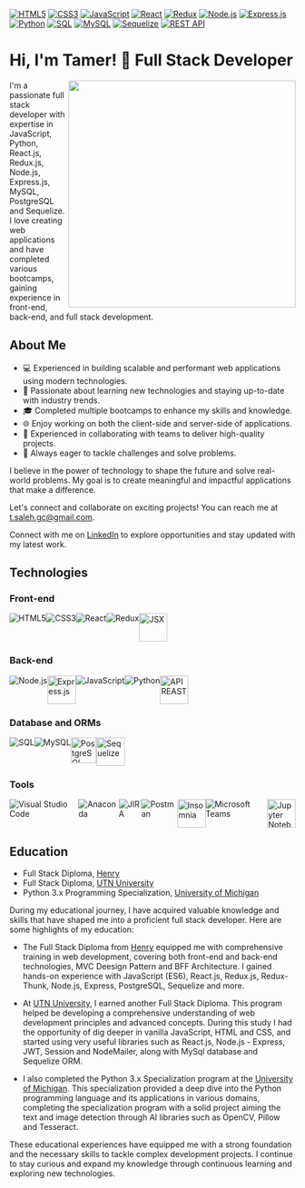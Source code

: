 [![HTML5](https://img.shields.io/badge/-HTML5-E34F26?style=flat&logo=html5&logoColor=white)](https://your-link)
[![CSS3](https://img.shields.io/badge/-CSS3-1572B6?style=flat&logo=css3&logoColor=white)](https://your-link)
[![JavaScript](https://img.shields.io/badge/-JavaScript-F7DF1E?style=flat&logo=javascript&logoColor=black)](https://your-link)
[![React](https://img.shields.io/badge/-React-61DAFB?style=flat&logo=react&logoColor=black)](https://your-link)
[![Redux](https://img.shields.io/badge/-Redux-764ABC?style=flat&logo=redux&logoColor=white)](https://your-link)
[![Node.js](https://img.shields.io/badge/-Node.js-339933?style=flat&logo=node.js&logoColor=white)](https://your-link)
[![Express.js](https://img.shields.io/badge/-Express.js-000000?style=flat&logo=express&logoColor=white)](https://your-link)
[![Python](https://img.shields.io/badge/-Python-3776AB?style=flat&logo=python&logoColor=white)](https://your-link)
[![SQL](https://img.shields.io/badge/-SQL-4479A1?style=flat&logo=postgresql&logoColor=white)](https://your-link)
[![MySQL](https://img.shields.io/badge/-MySQL-4479A1?style=flat&logo=mysql&logoColor=white)](https://your-link)
[![Sequelize](https://img.shields.io/badge/-Sequelize-52B0E7?style=flat&logo=sequelize&logoColor=white)](https://your-link)
[![REST API](https://img.shields.io/badge/-REST%20API-009688?style=flat&logo=rest&logoColor=white)](https://your-link)

# Hi, I'm Tamer! 👋 Full Stack Developer

<div>
  <img align="right" width="400" src="https://github.com/tam-sal/tam-sal/assets/95254477/1c239f51-e42d-4c4d-bfea-a8029e376552">
  <p>I'm a passionate full stack developer with expertise in JavaScript, Python, React.js, Redux.js, Node.js, Express.js, MySQL, PostgreSQL and Sequelize. I love creating web applications and have completed various bootcamps, gaining experience in front-end, back-end, and full stack development.</p>
</div>

## About Me

- 💻 Experienced in building scalable and performant web applications using modern technologies.
- 🚀 Passionate about learning new technologies and staying up-to-date with industry trends.
- 🎓 Completed multiple bootcamps to enhance my skills and knowledge.
- 🌐 Enjoy working on both the client-side and server-side of applications.
- 🤝 Experienced in collaborating with teams to deliver high-quality projects.
- 🔧 Always eager to tackle challenges and solve problems.

I believe in the power of technology to shape the future and solve real-world problems. My goal is to create meaningful and impactful applications that make a difference.

Let's connect and collaborate on exciting projects! You can reach me at [t.saleh.gc@gmail.com](mailto:t.saleh.gc@gmail.com).

Connect with me on [LinkedIn](https://www.linkedin.com/in/tamsaleh/) to explore opportunities and stay updated with my latest work.
## Technologies

### Front-end

<div style="display: flex; flex-direction: row;">
  <img src="https://img.icons8.com/color/48/000000/html-5.png" alt="HTML5">
  <img src="https://img.icons8.com/color/48/000000/css3.png" alt="CSS3">
  <img src="https://img.icons8.com/color/48/000000/react-native.png" alt="React">
  <img src="https://img.icons8.com/color/48/000000/redux.png" alt="Redux">
  <img src="https://encrypted-tbn0.gstatic.com/images?q=tbn:ANd9GcRvacSjDYT4nGYxXnRhKmmLHltt09Cisj5AEs3IuQn8u_olq160JBYfJLy-lWu6EISu7bU&usqp=CAU" height='50px' alt="JSX">
</div>

### Back-end

<div style="display: flex; flex-direction: row;">
  <img src="https://img.icons8.com/color/48/000000/nodejs.png" alt="Node.js">
  <img src="https://adware-technologies.s3.amazonaws.com/uploads/technology/thumbnail/20/express-js.png" height='50px' alt="Express.js">
  <img src="https://img.icons8.com/color/48/000000/javascript.png" alt="JavaScript">
  <img src="https://img.icons8.com/color/48/000000/python.png" alt="Python">
  <img src="https://www.opc-router.com/wp-content/uploads/2020/04/icon_rest_webservice_600x400px.png" height='50px' alt="APIREAST">
</div>

### Database and ORMs

<div style="display: flex; flex-direction: row;">
  <img src="https://img.icons8.com/dusk/48/000000/sql.png" alt="SQL">
  <img src="https://img.icons8.com/color/48/000000/mysql-logo.png" alt="MySQL">
  <img src="https://w7.pngwing.com/pngs/396/90/png-transparent-postgresql-database-logo-computer-icons-replication-software-developer-miscellaneous-blue-mammal.png" height='45px' alt="PostgreSQL">
  <img src="https://cdn.icon-icons.com/icons2/2415/PNG/512/sequelize_original_logo_icon_146348.png" height='50px' alt="Sequelize">
</div>

### Tools

<div style="display: flex; flex-direction: row;">
  <img src="https://img.icons8.com/fluent/48/000000/visual-studio-code-2019.png" alt="Visual Studio Code">
  <img src="https://img.icons8.com/dusk/48/000000/anaconda.png" alt="Anaconda">
  <img src="https://img.icons8.com/color/48/000000/jira.png" alt="JIRA">
  <img src="https://img.icons8.com/dusk/48/000000/postman-api.png" alt="Postman">
  <img src="https://www.svgrepo.com/show/353904/insomnia.svg" height='50px' alt="Insomnia">
  <img src="https://img.icons8.com/color/48/000000/microsoft-teams.png" alt="Microsoft Teams">
  <img src="https://numfocus.org/wp-content/uploads/2016/07/jupyter-logo-300.png" height='50px' alt="Jupyter Notebook">
</div>



## Education

- Full Stack Diploma, [Henry](https://www.soyhenry.com/)
- Full Stack Diploma, [UTN University](https://sceu.frba.utn.edu.ar/e-learning/)
- Python 3.x Programming Specialization, [University of Michigan](https://www.coursera.org/specializations/python-3-programming)

During my educational journey, I have acquired valuable knowledge and skills that have shaped me into a proficient full stack developer. Here are some highlights of my education:

- The Full Stack Diploma from [Henry](https://www.soyhenry.com/) equipped me with comprehensive training in web development, covering both front-end and back-end technologies, MVC Deesign Pattern and BFF Architecture. I gained hands-on experience with JavaScript (ES6), React.js, Redux.js, Redux-Thunk, Node.js, Express, PostgreSQL, Sequelize and more.

- At [UTN University](https://sceu.frba.utn.edu.ar/e-learning/), I earned another Full Stack Diploma. This program helped be developing a comprehensive understanding of web development principles and advanced concepts. During this study I had the opportunity of dig deeper in vanilla JavaScript, HTML and CSS, and started using very useful libraries such as React.js, Node.js - Express, JWT, Session and NodeMailer, along with MySql database and Sequelize ORM.

- I also completed the Python 3.x Specialization program at the [University of Michigan](https://www.coursera.org/specializations/python-3-programming). This specialization provided a deep dive into the Python programming language and its applications in various domains, completing the specialization program with a solid project aiming the text and image detection through AI libraries such as OpenCV, Pillow and Tesseract.

These educational experiences have equipped me with a strong foundation and the necessary skills to tackle complex development projects. I continue to stay curious and expand my knowledge through continuous learning and exploring new technologies.

